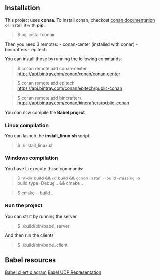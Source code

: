 ## Installation

This project uses **conan**.
To install conan, checkout [conan documentation](https://docs.conan.io/en/1.7/installation.html)
or install it with **pip**:
>$ pip install conan

Then you need 3 remotes:
	- conan-center (installed with conan)
	- bincrafters
	- epitech

You can install those by running the following commands:
>$ conan remote add conan-center https://api.bintray.com/conan/conan/conan-center 

>$ conan remote add epitech https://api.bintray.com/conan/epitech/public-conan

>$ conan remote add bincrafters https://api.bintray.com/conan/bincrafters/public-conan 

You can now compile the **Babel project**

### Linux compilation
You can launch the **install_linux.sh** script:
>$ ./install_linux.sh 

### Windows compilation
You have to execute those commands:
>$ mkdir build && cd build && conan install --build=missing -s build_type=Debug .. && cmake ..

>$ cmake --build .

### Run the project
You can start by running the server
>$ ./build/bin/babel_server

And then run the clients
>$ ./build/bin/babel_client

## Babel resources
[Babel client diagram](https://github.com/EpitechIT2020/B-CPP-500-LIL-5-1-babel-thomas.crombez/blob/master/documentation/babel_UML.pdf)
[Babel UDP Representation](https://github.com/EpitechIT2020/B-CPP-500-LIL-5-1-babel-thomas.crombez/blob/master/documentation/UDP.png)

